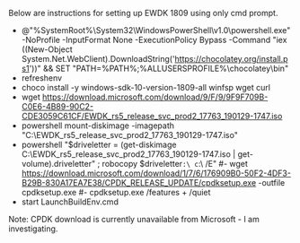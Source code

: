 Below are instructions for setting up EWDK 1809 using only cmd prompt.

- @"%SystemRoot%\System32\WindowsPowerShell\v1.0\powershell.exe" -NoProfile -InputFormat None -ExecutionPolicy Bypass -Command "iex ((New-Object System.Net.WebClient).DownloadString('https://chocolatey.org/install.ps1'))" && SET "PATH=%PATH%;%ALLUSERSPROFILE%\chocolatey\bin"
- refreshenv
- choco install -y windows-sdk-10-version-1809-all winfsp wget curl
- wget https://download.microsoft.com/download/9/F/9/9F9F709B-C0E6-4B89-90C2-CDE3059C61CF/EWDK_rs5_release_svc_prod2_17763_190129-1747.iso
- powershell mount-diskimage -imagepath "C:\EWDK_rs5_release_svc_prod2_17763_190129-1747.iso"
- powershell "$driveletter = (get-diskimage C:\EWDK_rs5_release_svc_prod2_17763_190129-1747.iso | get-volume).driveletter" ; robocopy $driveletter`:\ c`:\ /E"
#- wget https://download.microsoft.com/download/1/7/6/176909B0-50F2-4DF3-B29B-830A17EA7E38/CPDK_RELEASE_UPDATE/cpdksetup.exe -outfile cpdksetup.exe
#- cpdksetup.exe /features + /quiet
- start LaunchBuildEnv.cmd

Note: CPDK download is currently unavailable from Microsoft - I am investigating.